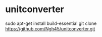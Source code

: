 # unitconverter
sudo apt-get install build-essential
git clone https://github.com/Ngh45/unitconverter.git
